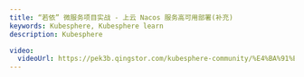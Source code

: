 ```yaml
---
title: “若依” 微服务项目实战 - 上云 Nacos 服务高可用部署(补充)
keywords: Kubesphere, Kubesphere learn
description: Kubesphere

video:
  videoUrl: https://pek3b.qingstor.com/kubesphere-community/%E4%BA%91%E5%8E%9F%E7%94%9F%E5%AE%9E%E6%88%98/94%E3%80%81%EF%BC%88%E8%A1%A5%E5%85%85%EF%BC%89%E9%83%A8%E7%BD%B2nacos%E5%BF%98%E5%86%99mysql%E7%AB%AF%E5%8F%A3%E5%8F%B7.mp4
---
```

